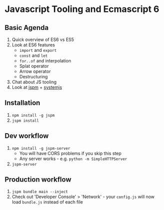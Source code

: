 # Javascript Tooling and Ecmascript 6

## Basic Agenda

1. Quick overview of ES6 vs ES5
1. Look at ES6 features
    - `import` and `export`
    - `const` and `let`
    - `for..of` and interpolation
    - Splat operator
    - Arrow operator
    - Destructuring
1. Chat about JS tooling
1. Look at [jspm](http://jspm.io/) + [systemjs](https://github.com/systemjs/systemjs)

## Installation

1. `npm install -g jspm`
1. `jspm install`

## Dev workflow

1. `npm install -g jspm-server`
    - You will have CORS problems if you skip this step
    - Any server works - e.g. `python -m SimpleHTTPServer`
1. `jspm-server`

## Production workflow

1. `jspm bundle main --inject`
1. Check out 'Developer Console' > 'Network' - your `config.js` will now load `bundle.js` instead of each file